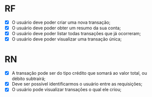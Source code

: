 # RF

- [x] O usuário deve poder criar uma nova transação;
- [x] O usuário deve poder obter um resumo da sua conta;
- [X] O usuário deve poder listar todas transações que já ocorreram;
- [x] O usuário deve poder visualizar uma transação única;

# RN

- [x] A transação pode ser do tipo crédito que somará ao valor total, ou débito subtrairá;
- [x] Deve ser possível identificarmos o usuário entre as requisições;
- [x] O usuário pode visualizar transações o qual ele criou;